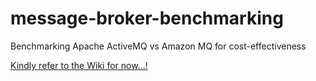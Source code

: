 # message-broker-benchmarking
Benchmarking Apache ActiveMQ vs Amazon MQ for cost-effectiveness

[Kindly refer to the Wiki for now...!](https://github.com/mnoumanshahzad/message-broker-benchmarking/wiki)
